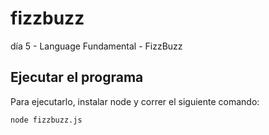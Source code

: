 # fizzbuzz
día 5 - Language Fundamental - FizzBuzz

## Ejecutar el programa

Para ejecutarlo, instalar node y correr el siguiente comando:

```sh
node fizzbuzz.js
```
